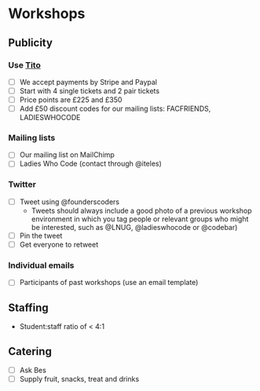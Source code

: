 # Workshops

## Publicity

### Use [Tito](https://ti.to/founders-coders/)
- [ ] We accept payments by Stripe and Paypal
- [ ] Start with 4 single tickets and 2 pair tickets
- [ ] Price points are £225 and £350
- [ ] Add £50 discount codes for our mailing lists: FACFRIENDS, LADIESWHOCODE

### Mailing lists
- [ ] Our mailing list on MailChimp
- [ ] Ladies Who Code (contact through @iteles)

### Twitter
- [ ] Tweet using @founderscoders
    - Tweets should always include a good photo of a previous workshop environment in which you tag people or relevant groups who might be interested, such as @LNUG, @ladieswhocode or @codebar)
- [ ] Pin the tweet
- [ ] Get everyone to retweet

### Individual emails
- [ ] Participants of past workshops (use an email template)

## Staffing
- Student:staff ratio of < 4:1

## Catering
- [ ] Ask Bes
- [ ] Supply fruit, snacks, treat and drinks
